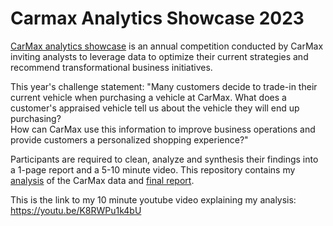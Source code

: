 # Carmax Analytics Showcase 2023

[CarMax analytics showcase](https://analyticsshowcase.carmax.com/) is an annual competition conducted by CarMax inviting analysts to leverage data to optimize their current strategies and recommend transformational business initiatives. 

This year's challenge statement:
"Many customers decide to trade-in their current vehicle when purchasing a vehicle at CarMax. What does a customer's appraised vehicle tell us about the vehicle they will end up purchasing? \
How can CarMax use this information to improve business operations and provide customers a personalized shopping experience?"

Participants are required to clean, analyze and synthesis their findings into a 1-page report and a 5-10 minute video. This repository contains my [analysis](analysis.ipynb) of the CarMax data and [final report](mukundan_one_page_report.pdf).

This is the link to my 10 minute youtube video explaining my analysis: https://youtu.be/K8RWPu1k4bU
